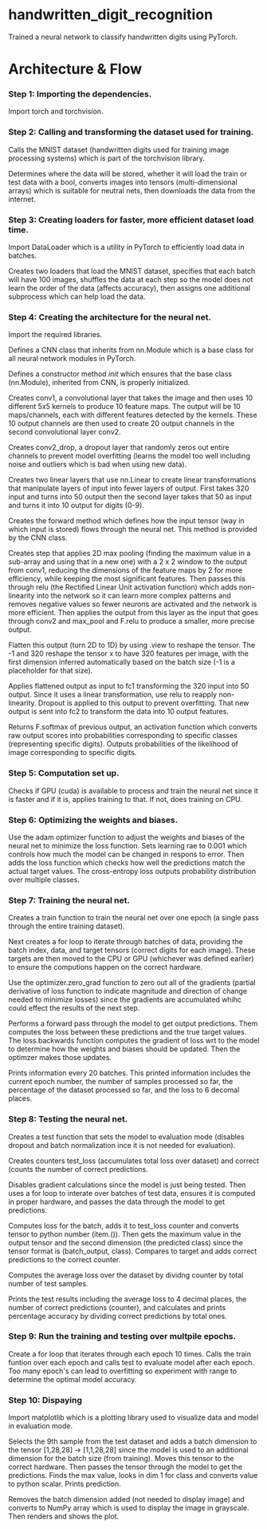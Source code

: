 # handwritten_digit_recognition
Trained a neural network to classify handwritten digits using PyTorch.


# Architecture & Flow

### Step 1: Importing the dependencies.
Import torch and torchvision. 

### Step 2: Calling and transforming the dataset used for training. 
Calls the MNIST dataset (handwritten digits used for training image processing systems) which is part of the torchvision library. 

Determines where the data will be stored, whether it will load the train or test data with a bool, converts images into tensors (multi-dimensional arrays) which is suitable for neutral nets, then downloads the data from the internet. 

### Step 3: Creating loaders for faster, more efficient dataset load time. 
Import DataLoader which is a utility in PyTorch to efficiently load data in batches. 

Creates two loaders that load the MNIST dataset, specifies that each batch will have 100 images, shuffles the data at each step so the model does not learn the order of the data (affects accuracy), then assigns one additional subprocess which can help load the data. 

### Step 4: Creating the architecture for the neural net. 
Import the required libraries. 

Defines a CNN class that inherits from nn.Module which is a base class for all neural network modules in PyTorch. 

Defines a constructor method _init_ which ensures that the base class (nn.Module),  inherited from CNN, is properly initialized. 

Creates conv1, a convolutional layer that takes the image and then uses 10 different 5x5 kernels to produce 10 feature maps. The output will be 10 maps/channels, each with different features detected by the kernels. These 10 output channels are then used to create 20 output channels in the second convolutional layer conv2. 

Creates conv2_drop, a dropout layer that randomly zeros out entire channels to prevent model overfitting (learns the model too well including noise and outliers which is bad when using new data). 

Creates two linear layers that use nn.Linear to create linear transformations that manipulate layers of input into fewer layers of output. First takes 320 input and turns into 50 output then the second layer takes that 50 as input and turns it into 10 output for digits (0-9).

Creates the forward method which defines how the input tensor (way in which input is stored) flows through the neural net. This method is provided by the CNN class. 

Creates step that applies 2D max pooling (finding the maximum value in a sub-array and using that in a new one) with a 2 x 2 window to the output from conv1, reducing the dimensions of the feature maps by 2 for more efficiency, while keeping the most significant features. Then passes this through relu (the Rectified Linear Unit activation function) which adds non-linearity into the network so it can learn more complex patterns and removes negative values so fewer neurons are activated and the network is more efficient. Then applies the output from this layer as the input that goes through conv2 and max_pool and F.relu to produce a smaller, more precise output. 

Flatten this output (turn 2D to 1D) by using .view to reshape the tensor. The -1 and 320 reshape the tensor x to have 320 features per image, with the first dimension inferred automatically based on the batch size (-1 is a placeholder for that size).

Applies flattened output as input to fc1 transforming the 320 input into 50 output. Since it uses a linear transformation, use relu to reapply non-linearity. Dropout is applied to this output to prevent overfitting. That new output is sent into fc2 to transform the data into 10 output features. 

Returns F.softmax of previous output, an activation function which converts raw output scores into probabilities corresponding to specific classes (representing specific digits). Outputs probabilities of the likelihood of image corresponding to specific digits. 

### Step 5: Computation set up. 
Checks if GPU (cuda) is available to process and train the neural net since it is faster and if it is, applies training to that. If not, does training on CPU. 

### Step 6: Optimizing the weights and biases. 
Use the adam optimizer function to adjust the weights and biases of the neural net to minimize the loss function. Sets learning rae to 0.001 which controls how much the model can be changed in respons to error. Then adds the loss function which checks how well the predictions match the actual target values. The cross-entropy loss outputs probability distribution over multiple classes.

### Step 7: Training the neural net. 
Creates a train function to train the neural net over one epoch (a single pass through the entire training dataset). 

Next creates a for loop to iterate through batches of data, providing the batch index, data, and target tensors (correct digits for each image). These targets are then moved to the CPU or GPU (whichever was defined earlier) to ensure the computions happen on the correct hardware. 

Use the optimizer.zero_grad function to zero out all of the gradients (partial derivative of loss function to indicate magnitude and direction of change needed to minimize losses) since the gradients are accumulated whihc could effect the results of the next step.  

Performs a forward pass through the model to get output predictions. Them computes the loss between these predictions and the true target values. The loss.backwards function computes the gradient of loss wrt to the model to determine how the weights and biases should be updated. Then the optimzer makes those updates. 

Prints information every 20 batches. This printed information includes the current epoch number, the number of samples processed so far, the percentage of the dataset processed so far, and the loss to 6 decomal places. 

### Step 8: Testing the neural net. 
Creates a test function that sets the model to evaluation mode (disables dropout and batch normalization ince it is not needed for evaluation). 

Creates counters test_loss (accumulates total loss over dataset) and correct (counts the number of correct predictions. 

Disables gradient calculations since the model is just being tested. Then uses a for loop to interate over batches of test data, ensures it is computed in proper hardware, and passes the data through the model to get predictions. 

Computes loss for the batch, adds it to test_loss counter and converts tensor to python number (item.()). Then gets the maximum value in the output tensor and the second dimension (the predicted class) since the tensor format is (batch_output, class). Compares to target and adds correct predictions to the correct counter. 

Computes the average loss over the dataset by dividng counter by total number of test samples. 

Prints the test results including the average loss to 4 decimal places, the number of correct predictions (counter), and calculates and prints percentage accuracy by dividing correct predictions by total ones.

### Step 9: Run the training and testing over multpile epochs. 
Create a for loop that iterates through each epoch 10 times. Calls the train funtion over each epoch and calls test to evaluate model after each epoch. Too many epoch's can lead to overfitting so experiment with range to determine the optimal model accuracy.

### Step 10: Dispaying 
Import matplotlib which is a plotting library used to visualize data and model in evaluation mode. 

Selects the 9th sample from the test dataset and adds a batch dimension to the tensor [1,28,28] -> [1,1,28,28] since the model is used to an additional dimension for the batch size (from training). Moves this tensor to the correct hardware. Then passes the tensor through the model to get the predictions. Finds the max value, looks in dim 1 for class and converts value to python scalar. Prints prediction. 

Removes the batch dimension added (not needed to display image) and converts to NumPy array which is used to display the image in grayscale. Then renders and shows the plot. 

